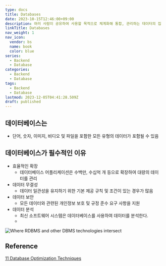 ```yaml
---
type: docs
title: Databases
date: 2023-10-15T12:46:00+09:00
description: 여러 사람이 공유하여 사용할 목적으로 체계화해 통합, 관리하는 데이터의 집합
linkTitle: Databases
nav_weight: 1
nav_icon:
  vendor: bs
  name: book
  color: blue
series:
  - Backend
  - Database
categories:
  - Backend
  - Database
tags:
  - Backend
  - Database
lastmod: 2023-12-05T04:41:28.509Z
draft: published
---
```


## 데이터베이스는

- 단어, 숫자, 이미지, 비디오 및 파일을 포함한 모든 유형의 데이터가 포함될 수 있음

## 데이터베이스가 필수적인 이유

- 효율적인 확장
  - 데이터베이스 어플리케이션은 수백만, 수십억 개 등으로 확장하여 대량의 데이터를 관리
- 데이터 무결성
  - 데이터 일관성을 유지하기 위한 기본 제공 규칙 및 조건이 있는 경우가 많음
- 데이터 보안
  - 모든 데이터와 관련된 개인정보 보호 및 규정 준수 요구 사항을 지원
- 데이터 분석
  - 최신 소프트웨어 시스템은 데이터베이스를 사용하여 데이터를 분석한다.
  -

![Where RDBMS and other DBMS technologies intersect](/backend/differencetypeofdbms2.png#center "https://www.facebook.com/photo/?fbid=935327580286542&set=pcb.935327616953205")

## Reference

[11 Database Optimization Techniques](https://danielfoo.medium.com/11-database-optimization-techniques-97fdbed1b627)
